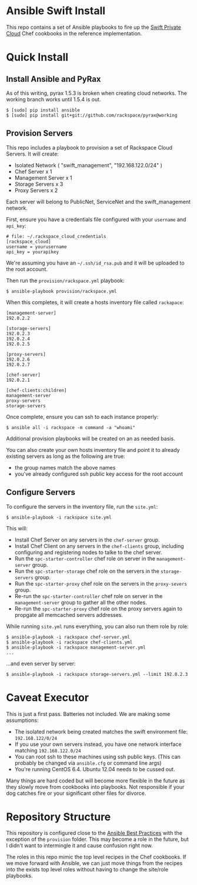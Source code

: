 Ansible Swift Install
=====================

This repo contains a set of Ansible playbooks to fire up the [Swift Private Cloud](https://github.com/rcbops-cookbooks/swift-private-cloud) Chef cookbooks in the reference implementation.

Quick Install
=============

Install Ansible and PyRax
-------------------------

As of this writing, pyrax 1.5.3 is broken when creating cloud networks. The working branch works until 1.5.4 is out.

    $ [sudo] pip install ansible
    $ [sudo] pip install git+git://github.com/rackspace/pyrax@working

Provision Servers
-----------------

This repo includes a playbook to provision a set of Rackspace Cloud Servers. It will create:

* Isolated Network ( "swift_management", "192.168.122.0/24" )
* Chef Server x 1
* Management Server x 1
* Storage Servers x 3
* Proxy Servers x 2

Each server will belong to PublicNet, ServiceNet and the swift_management network.

First, ensure you have a credentials file configured with your `username` and `api_key`:

    # file: ~/.rackspace_cloud_credentials
    [rackspace_cloud]
    username = yourusername
    api_key = yourapikey

We're assuming you have an `~/.ssh/id_rsa.pub` and it will be uploaded to the root account.

Then run the `provision/rackspace.yml` playbook:

    $ ansible-playbook provision/rackspace.yml

When this completes, it will create a hosts inventory file called `rackapace`:

    [management-server]
    192.0.2.2

    [storage-servers]
    192.0.2.3
    192.0.2.4
    192.0.2.5

    [proxy-servers]
    192.0.2.6
    192.0.2.7

    [chef-server]
    192.0.2.1

    [chef-clients:children]
    management-server
    proxy-servers
    storage-servers

Once complete, ensure you can ssh to each instance properly:

    $ ansible all -i rackspace -m command -a "whoami"

Additional provision playbooks will be created on an as needed basis.

You can also create your own hosts inventory file and point it to already existing servers as long as the following are true:

* the group names match the above names
* you've already configured ssh public key access for the root account

Configure Servers
-----------------

To configure the servers in the inventory file, run the `site.yml`:

    $ ansible-playbook -i rackspace site.yml

This will:

* Install Chef Server on any servers in the `chef-server` group.
* Install Chef Client on any servers in the `chef-clients` group, including configuring and registering nodes to talke to the chef server.
* Run the `spc-starter-controller` chef role on server in the `management-server` group.
* Run the `spc-starter-storage` chef role on the servers in the `storage-servers` group.
* Run the `spc-starter-proxy` chef role on the servers in the `proxy-severs` group.
* Re-run the `spc-starter-controller` chef role on server in the `management-server` group to gather all the other nodes.
* Re-run the `spc-starter-proxy` chef role on the proxy servers again to propgate all memcached servers addresses.

While running `site.yml` runs everything, you can also run them role by role:

    $ ansible-playbook -i rackspace chef-server.yml
    $ ansible-playbook -i rackspace chef-clients.yml
    $ ansible-playbook -i rackspace management-server.yml
    ...

...and even server by server:

    $ ansible-playbook -i rackspace storage-servers.yml --limit 192.0.2.3

Caveat Executor
===============

This is just a first pass. Batteries not included. We are making some assumptions:

* The isolated network being created matches the swift environment file: `192.168.122/0/24`
* If you use your own servers instead, you have one network interface matching `192.168.122.0/24`
* You can root ssh to these machines using ssh public keys. (This can probably be changed via `ansible.cfg` or command line args)
* You're running CentOS 6.4. Ubuntu 12.04 needs to be cussed out.

Many things are hard coded but will become more flexible in the future as they slowly move from cookbooks into playbooks. Not responsible if your dog catches fire or your significant other files for divorce.

Repository Structure
====================

This repository is configured close to the [Ansible Best Practices](http://www.ansibleworks.com/docs/playbooks_best_practices.html#directory-layout) with the exception of the `provision` folder. This may become a role in the future, but I didn't want to intermingle it and cause confusion right now.

The roles in this repo mimic the top level recipes in the Chef cookbooks. If we move forward with Ansible, we can just move things from the recipes into the exists top level roles without having to change the site/role playbooks.
